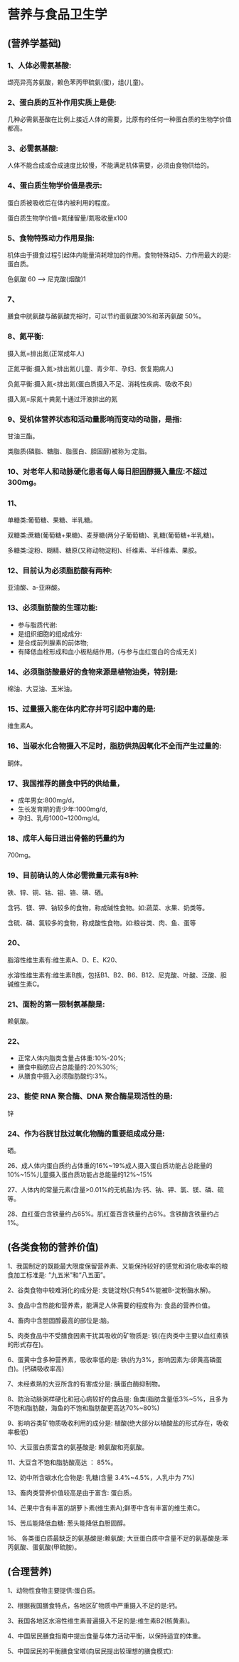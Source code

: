 # 营养与食品卫生学
## (营养学基础)
### 1、人体必需氨基酸:
缬亮异亮苏氨酸，赖色苯丙甲硫氨(蛋)，组(儿童)。
### 2、蛋白质的互补作用实质上是使:
几种必需氨基酸在比例上接近人体的需要，比原有的任何一种蛋白质的生物学价值都高。
### 3、必需氨基酸:
人体不能合成或合成速度比较慢，不能满足机体需要，必须由食物供给的。
### 4、蛋白质生物学价值是表示:
蛋白质被吸收后在体内被利用的程度。

蛋白质生物学价值=氮储留量/氮吸收量x100

### 5、食物特殊动力作用是指:
机体由于摄食过程引起体内能量消耗增加的作用。食物特殊动5、力作用最大的是:蛋白质。

色氨酸 60 --> 尼克酸(烟酸)1

### 7、
膳食中胱氨酸与酪氨酸充裕时，可以节约蛋氨酸30%和苯丙氨酸 50%。
### 8、氮平衡:
摄入氮=排出氮(正常成年人)

正氮平衡:摄入氮>排出氮(儿童、青少年、孕妇、恢复期病人)

负氮平衡:摄入氮<排出氮(蛋白质摄入不足、消耗性疾病、吸收不良)

摄入氮=尿氮十粪氮十通过汗液排出的氮 

### 9、受机体营养状态和活动量影响而变动的动脂，是指:
甘油三酯。

类脂质(磷脂、糖脂、脂蛋白、胆固醇)被称为:定脂。

### 10、对老年人和动脉硬化患者每人每日胆固醇摄入量应:不超过300mg。

### 11、
单糖类:葡萄糖、果糖、半乳糖。

双糖类:蔗糖(葡萄糖+果糖)、麦芽糖(两分子葡萄糖)、乳糖(葡萄糖+半乳糖)。

多糖类:淀粉、糊精、糖原(又称动物淀粉)、纤维素、半纤维素、果胶。

### 12、目前认为必须脂肪酸有两种:
亚油酸、a-亚麻酸。

### 13、必须脂肪酸的生理功能:
- 参与脂质代谢:
- 是组织细胞的组成成分:
- 是合成前列腺素的前体物;
- 有降低血栓形成和血小板粘结作用。(与参与血红蛋白的合成无关)

### 14、必须脂肪酸最好的食物来源是植物油类，特别是:

棉油、大豆油、玉米油。

### 15、过量摄入能在体内贮存并可引起中毒的是:
维生素A。

### 16、当碳水化合物摄入不足时，脂肪供热因氧化不全而产生过量的:
酮体。

### 17、我国推荐的膳食中钙的供给量，
- 成年男女:800mg/d，
- 生长发育期的青少年:1000mg/d,
- 孕妇、乳母1000~1200mg/d。

### 18、成年人每日进出骨骼的钙量约为
700mg。

### 19、目前确认的人体必需微量元素有8种:

铁、锌、铜、钴、钼、铬、碘、硒。

含钙、镁、钾、钠较多的食物，称成碱性食物。如:蔬菜、水果、奶类等。

含硫、磷、氯较多的食物，称成酸性食物。如:粮谷类、肉、鱼、蛋等

### 20、 
脂溶性维生素有:维生素A、D、E、K20、

水溶性维生素有:维生素B族，包括B1、B2、B6、B12、尼克酸、叶酸、泛酸、胆碱维生素C。

### 21、面粉的第一限制氨基酸是:
赖氨酸。

### 22、
- 正常人体内脂类含量占体重:10%-20%;
- 膳食中脂肪应占总能量的:20%30%;
- 从膳食中摄入必须脂肪酸约:3%。

### 23、能使 RNA 聚合酶、DNA 聚合酶呈现活性的是:
锌

### 24、作为谷胱甘肽过氧化物酶的重要组成成分是:
硒。

26、成人体内蛋白质约占体重的16%~19%成人摄入蛋白质功能占总能量的10%~15%儿童摄入蛋白质功能占总能量的12%~15%

27、人体内的常量元素(含量>0.01%的无机盐)为:钙、钠、钾、氯、镁、磷、硫等。

28、血红蛋白含铁量约占65%。肌红蛋百含铁量约占6%。含铁酶含铁量约占1%。


## (各类食物的营养价值)
1、我国制定的既能最大限度保留营养素、又能保持较好的感觉和消化吸收率的粮食加工标准是:
“九五米”和“八五面”。

2、谷类食物中较难消化的成分是:
支链淀粉(只有54%能被B-淀粉酶水解)。

3、食品中含热能和营养素，能满足人体需要的程度称为:
食品的营养价值。

4、畜肉中含胆固醇最高的部位是:脑。

5、肉类食品中不受膳食因素干扰其吸收的矿物质是:
铁(在肉类中主要以血红素铁的形式存在)。

6、蛋黄中含多种营养素，吸收率低的是:
铁(约为3%，影响因素为:卵黄高磷蛋白)。(钙磷吸收率高)

7、未经煮熟的大豆所含的有害成分是:
胰蛋白酶抑制物。

8、防治动脉粥样硬化和冠心病较好的食品是:
鱼类(脂肪含量低3%~5%，且多为不饱和脂肪酸，海鱼的不饱和脂肪酸更高达70%~80%)

9、影响谷类矿物质吸收利用的成分是:
植酸(绝大部分以植酸盐的形式存在，吸收率极低)

10、大豆蛋白质富含的氨基酸是:
赖氨酸和亮氨酸。

11、大豆含不饱和脂肪酸高达 ：
85%。

12、奶中所含碳水化合物是:
乳糖(含量 3.4%~4.5%，人乳中为 7%)

13、畜肉类营养价值较高是由于富含:
蛋白质。

14、芒果中含有丰富的胡萝卜素(维生素A);鲜枣中含有丰富的维生素C。

15、苦瓜能降低血糖:
葱头能降低血胆固醇。

16、
各类蛋白质最缺乏的氨基酸是:赖氨酸;
大豆蛋白质中含量不足的氨基酸是:苯丙氨酸、蛋氨酸(甲硫胺)。

## (合理营养)
1、动物性食物主要提供:蛋白质。

2、根据我国膳食特点，各地区矿物质中严重摄入不足的是:钙。

3、我国各地区水溶性维生素普遍摄入不足的是:维生素B2(核黄素)。

4、中国居民膳食指南中提出食量与体力活动平衡，以保持适宜的体重。

5、中国居民的平衡膳食宝塔(向居民提出较理想的膳食模式):
























